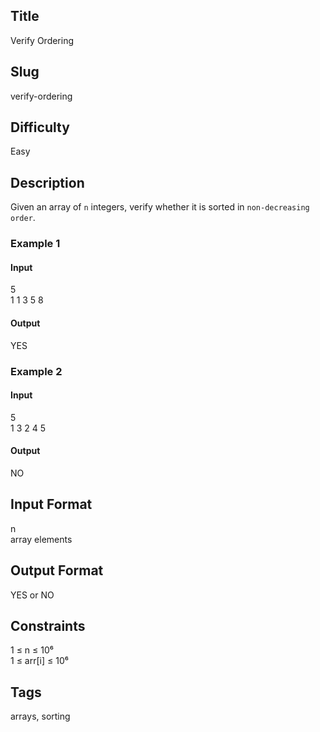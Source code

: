 ## Title

Verify Ordering

## Slug

verify-ordering

## Difficulty

Easy

## Description

Given an array of `n` integers, verify whether it is sorted in `non-decreasing order`.


### Example 1
#### Input
5  
1 1 3 5 8

#### Output
YES

### Example 2
#### Input
5  
1 3 2 4 5

#### Output
NO

## Input Format
n  
array elements

## Output Format
YES or NO

## Constraints
1 ≤ n ≤ 10⁶  
1 ≤ arr[i] ≤ 10⁶  

## Tags
arrays, sorting
